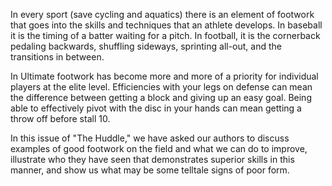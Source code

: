 In every sport (save cycling and aquatics) there is an element of
footwork that goes into the skills and techniques that an athlete
develops. In baseball it is the timing of a batter waiting for a pitch.
In football, it is the cornerback pedaling backwards, shuffling
sideways, sprinting all-out, and the transitions in between.

In Ultimate footwork has become more and more of a priority for
individual players at the elite level. Efficiencies with your legs on
defense can mean the difference between getting a block and giving up an
easy goal. Being able to effectively pivot with the disc in your hands
can mean getting a throw off before stall 10.

In this issue of \"The Huddle,\" we have asked our authors to discuss
examples of good footwork on the field and what we can do to improve,
illustrate who they have seen that demonstrates superior skills in this
manner, and show us what may be some telltale signs of poor form.
